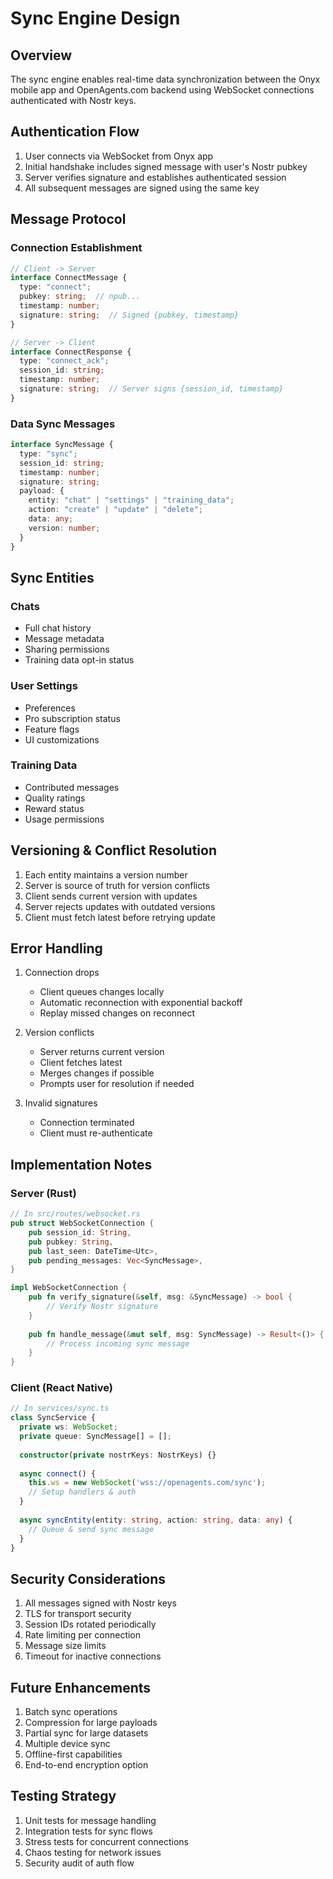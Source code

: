 # Sync Engine Design

## Overview

The sync engine enables real-time data synchronization between the Onyx mobile app and OpenAgents.com backend using WebSocket connections authenticated with Nostr keys.

## Authentication Flow

1. User connects via WebSocket from Onyx app
2. Initial handshake includes signed message with user's Nostr pubkey
3. Server verifies signature and establishes authenticated session
4. All subsequent messages are signed using the same key

## Message Protocol

### Connection Establishment
```typescript
// Client -> Server
interface ConnectMessage {
  type: "connect";
  pubkey: string;  // npub...
  timestamp: number;
  signature: string;  // Signed {pubkey, timestamp} 
}

// Server -> Client
interface ConnectResponse {
  type: "connect_ack";
  session_id: string;
  timestamp: number;
  signature: string;  // Server signs {session_id, timestamp}
}
```

### Data Sync Messages
```typescript
interface SyncMessage {
  type: "sync";
  session_id: string;
  timestamp: number;
  signature: string;
  payload: {
    entity: "chat" | "settings" | "training_data";
    action: "create" | "update" | "delete";
    data: any;
    version: number;
  }
}
```

## Sync Entities

### Chats
- Full chat history
- Message metadata
- Sharing permissions
- Training data opt-in status

### User Settings 
- Preferences
- Pro subscription status
- Feature flags
- UI customizations

### Training Data
- Contributed messages
- Quality ratings
- Reward status
- Usage permissions

## Versioning & Conflict Resolution

1. Each entity maintains a version number
2. Server is source of truth for version conflicts
3. Client sends current version with updates
4. Server rejects updates with outdated versions
5. Client must fetch latest before retrying update

## Error Handling

1. Connection drops
   - Client queues changes locally
   - Automatic reconnection with exponential backoff
   - Replay missed changes on reconnect

2. Version conflicts
   - Server returns current version
   - Client fetches latest
   - Merges changes if possible
   - Prompts user for resolution if needed

3. Invalid signatures
   - Connection terminated
   - Client must re-authenticate

## Implementation Notes

### Server (Rust)
```rust
// In src/routes/websocket.rs
pub struct WebSocketConnection {
    pub session_id: String,
    pub pubkey: String,
    pub last_seen: DateTime<Utc>,
    pub pending_messages: Vec<SyncMessage>,
}

impl WebSocketConnection {
    pub fn verify_signature(&self, msg: &SyncMessage) -> bool {
        // Verify Nostr signature
    }
    
    pub fn handle_message(&mut self, msg: SyncMessage) -> Result<()> {
        // Process incoming sync message
    }
}
```

### Client (React Native)
```typescript
// In services/sync.ts
class SyncService {
  private ws: WebSocket;
  private queue: SyncMessage[] = [];
  
  constructor(private nostrKeys: NostrKeys) {}
  
  async connect() {
    this.ws = new WebSocket('wss://openagents.com/sync');
    // Setup handlers & auth
  }
  
  async syncEntity(entity: string, action: string, data: any) {
    // Queue & send sync message
  }
}
```

## Security Considerations

1. All messages signed with Nostr keys
2. TLS for transport security
3. Session IDs rotated periodically
4. Rate limiting per connection
5. Message size limits
6. Timeout for inactive connections

## Future Enhancements

1. Batch sync operations
2. Compression for large payloads
3. Partial sync for large datasets
4. Multiple device sync
5. Offline-first capabilities
6. End-to-end encryption option

## Testing Strategy

1. Unit tests for message handling
2. Integration tests for sync flows
3. Stress tests for concurrent connections
4. Chaos testing for network issues
5. Security audit of auth flow